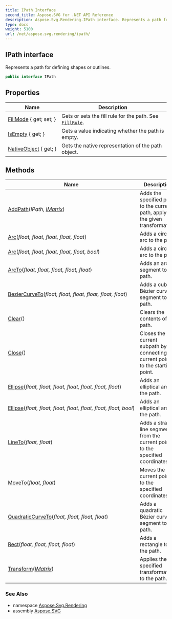 ```yaml
---
title: IPath Interface
second_title: Aspose.SVG for .NET API Reference
description: Aspose.Svg.Rendering.IPath interface. Represents a path for defining shapes or outlines
type: docs
weight: 5100
url: /net/aspose.svg.rendering/ipath/
---
```

## IPath interface

Represents a path for defining shapes or outlines.

```csharp
public interface IPath
```

## Properties

| Name | Description |
| --- | --- |
| [FillMode](../../aspose.svg.rendering/ipath/fillmode/) { get; set; } | Gets or sets the fill rule for the path. See [`FillRule`](../../aspose.svg.drawing/fillrule/). |
| [IsEmpty](../../aspose.svg.rendering/ipath/isempty/) { get; } | Gets a value indicating whether the path is empty. |
| [NativeObject](../../aspose.svg.rendering/ipath/nativeobject/) { get; } | Gets the native representation of the path object. |

## Methods

| Name | Description |
| --- | --- |
| [AddPath](../../aspose.svg.rendering/ipath/addpath/)(*IPath, [IMatrix](../../aspose.svg.drawing/imatrix/)*) | Adds the specified path to the current path, applying the given transformation. |
| [Arc](../../aspose.svg.rendering/ipath/arc/#arc)(*float, float, float, float, float*) | Adds a circular arc to the path. |
| [Arc](../../aspose.svg.rendering/ipath/arc/#arc_1)(*float, float, float, float, float, bool*) | Adds a circular arc to the path. |
| [ArcTo](../../aspose.svg.rendering/ipath/arcto/)(*float, float, float, float, float*) | Adds an arc segment to the path. |
| [BezierCurveTo](../../aspose.svg.rendering/ipath/beziercurveto/)(*float, float, float, float, float, float*) | Adds a cubic Bézier curve segment to the path. |
| [Clear](../../aspose.svg.rendering/ipath/clear/)() | Clears the contents of the path. |
| [Close](../../aspose.svg.rendering/ipath/close/)() | Closes the current subpath by connecting the current point to the starting point. |
| [Ellipse](../../aspose.svg.rendering/ipath/ellipse/#ellipse)(*float, float, float, float, float, float, float*) | Adds an elliptical arc to the path. |
| [Ellipse](../../aspose.svg.rendering/ipath/ellipse/#ellipse_1)(*float, float, float, float, float, float, float, bool*) | Adds an elliptical arc to the path. |
| [LineTo](../../aspose.svg.rendering/ipath/lineto/)(*float, float*) | Adds a straight line segment from the current point to the specified coordinates. |
| [MoveTo](../../aspose.svg.rendering/ipath/moveto/)(*float, float*) | Moves the current point to the specified coordinates. |
| [QuadraticCurveTo](../../aspose.svg.rendering/ipath/quadraticcurveto/)(*float, float, float, float*) | Adds a quadratic Bézier curve segment to the path. |
| [Rect](../../aspose.svg.rendering/ipath/rect/)(*float, float, float, float*) | Adds a rectangle to the path. |
| [Transform](../../aspose.svg.rendering/ipath/transform/)(*[IMatrix](../../aspose.svg.drawing/imatrix/)*) | Applies the specified transformation to the path. |

### See Also

* namespace [Aspose.Svg.Rendering](../../aspose.svg.rendering/)
* assembly [Aspose.SVG](../../)

